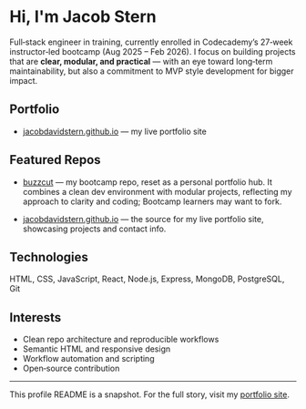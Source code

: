 # Hi, I'm Jacob Stern

Full‑stack engineer in training, currently enrolled in Codecademy’s 27‑week instructor‑led bootcamp (Aug 2025 – Feb 2026).
I focus on building projects that are **clear, modular, and practical** — with an eye toward long‑term maintainability, but also a commitment to MVP style development for bigger impact.

## Portfolio
- [jacobdavidstern.github.io](https://jacobdavidstern.github.io) — my live portfolio site

## Featured Repos

- [buzzcut](https://github.com/jacobdavidstern/buzzcut) — my bootcamp repo, reset as a personal portfolio hub. It combines a clean dev environment with modular projects, reflecting my approach to clarity and coding; Bootcamp learners may want to fork.

- [jacobdavidstern.github.io](https://github.com/jacobdavidstern/jacobdavidstern.github.io) — the source for my live portfolio site, showcasing projects and contact info.

## Technologies
HTML, CSS, JavaScript, React, Node.js, Express, MongoDB, PostgreSQL, Git

## Interests
- Clean repo architecture and reproducible workflows
- Semantic HTML and responsive design
- Workflow automation and scripting
- Open‑source contribution

---

This profile README is a snapshot. For the full story, visit my [portfolio site](https://jacobdavidstern.github.io).
